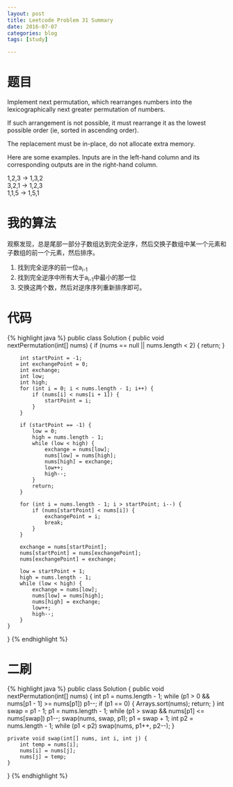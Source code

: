 ```yaml
---
layout: post
title: Leetcode Problem 31 Summary
date: 2016-07-07
categories: blog
tags: [study]

---
```


# 题目

Implement next permutation, which rearranges numbers into the lexicographically next greater permutation of numbers.

If such arrangement is not possible, it must rearrange it as the lowest possible order (ie, sorted in ascending order).

The replacement must be in-place, do not allocate extra memory.

Here are some examples. Inputs are in the left-hand column and its corresponding outputs are in the right-hand column.

1,2,3 → 1,3,2  
3,2,1 → 1,2,3  
1,1,5 → 1,5,1

# 我的算法

观察发现，总是尾部一部分子数组达到完全逆序，然后交换子数组中某一个元素和子数组的前一个元素，然后排序。

1. 找到完全逆序的前一位a<sub>i-1</sub>
2. 找到完全逆序中所有大于a<sub>i-1</sub>中最小的那一位
3. 交换这两个数，然后对逆序序列重新排序即可。

# 代码

{% highlight java %}
public class Solution {
    public void nextPermutation(int[] nums) {
        if (nums == null || nums.length < 2) {
            return;
        }
        
        int startPoint = -1;
        int exchangePoint = 0;
        int exchange;
        int low;
        int high;
        for (int i = 0; i < nums.length - 1; i++) {
            if (nums[i] < nums[i + 1]) {
                startPoint = i;
            }
        }
        
        if (startPoint == -1) {
            low = 0;
            high = nums.length - 1;
            while (low < high) {
                exchange = nums[low];
                nums[low] = nums[high];
                nums[high] = exchange;
                low++;
                high--;
            }
            return;
        }
        
        for (int i = nums.length - 1; i > startPoint; i--) {
            if (nums[startPoint] < nums[i]) {
                exchangePoint = i;
                break;
            }
        }
        
        exchange = nums[startPoint];
        nums[startPoint] = nums[exchangePoint];
        nums[exchangePoint] = exchange;
        
        low = startPoint + 1;
        high = nums.length - 1;
        while (low < high) {
            exchange = nums[low];
            nums[low] = nums[high];
            nums[high] = exchange;
            low++;
            high--;
        }
    }
}
{% endhighlight %}

# 二刷

{% highlight java %}
public class Solution {
    public void nextPermutation(int[] nums) {
        int p1 = nums.length - 1;
        while (p1 > 0 && nums[p1 - 1] >= nums[p1]) p1--;
        if (p1 == 0) {
            Arrays.sort(nums);
            return;
        }
        int swap = p1 - 1;
        p1 = nums.length - 1;
        while (p1 > swap && nums[p1] <= nums[swap]) p1--; 
        swap(nums, swap, p1);
        p1 = swap + 1;
        int p2 = nums.length - 1;
        while (p1 < p2) swap(nums, p1++, p2--);
    }
    
    private void swap(int[] nums, int i, int j) {
        int temp = nums[i];
        nums[i] = nums[j];
        nums[j] = temp;
    }
}
{% endhighlight %}